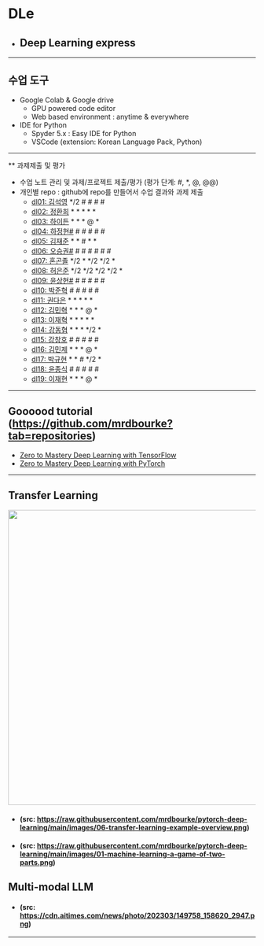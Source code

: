 # DLe
- ## Deep Learning express
---
## 수업 도구
* Google Colab & Google drive
  - GPU powered code editor
  - Web based environment : anytime & everywhere
* IDE for Python
  - Spyder 5.x : Easy IDE for Python
  - VSCode (extension: Korean Language Pack, Python)
---  

** 과제제출 및 평가
- 수업 노트 관리 및 과제/프로젝트 제출/평가 (평가 단계: #, *, @, @@)
- 개인별 repo : github에 repo를 만들어서 수업 결과와 과제 제출                
  * [dl01: 김석영](https://github.com/cheesedog-paradise/dl01) */2 # # # #
  * [dl02: 정환희](https://github.com/alemskdlt/dl02) * * * * *
  * [dl03: 하이든](https://github.com/HayDen-Gonne/dl03) * * * @ *
  * [dl04: 하정현#]() # # # # #
  * [dl05: 김재준](https://github.com/jaejun22/dl05) * * # * *
  * [dl06: 오승권#]() # # # # # #
  * [dl07: 혼곤졸](https://github.com/20211527/dl07) */2 * */2 */2 *
  * [dl08: 허은준](https://github.com/kukichocollis/dl08) */2 */2 */2 */2 *
  * [dl09: 윤상현#]() # # # # #
  * [dl10: 박준혁](https://github.com/20212609/dl10) # # # # #
  * [dl11: 권다은](https://github.com/daeunkk/dl11) * * * * *
  * [dl12: 김민혁](https://github.com/JerryK97/dl12) * * * @ *
  * [dl13: 이재혁](https://github.com/jae-hyuck/dl13) * * * * *
  * [dl14: 강동협](https://github.com/Hyup98/DL14) * * * */2 *
  * [dl15: 강창호](https://github.com/Kangchangho1234/dl15) # # # # #
  * [dl16: 김민제](https://github.com/mixhub10/dl16) * * * @ *
  * [dl17: 박규현](https://github.com/Park20182618/dl17) * * # */2 *
  * [dl18: 윤종식](https://github.com/jongsik22/dl18) # # # # #
  * [dl19: 이재현](https://github.com/iamgus123/dl19) * * * @ *
  
---
## Goooood tutorial (https://github.com/mrdbourke?tab=repositories)  
- [Zero to Mastery Deep Learning with TensorFlow](https://github.com/mrdbourke/tensorflow-deep-learning)
- [Zero to Mastery Deep Learning with PyTorch](https://github.com/mrdbourke/pytorch-deep-learning)
---
## Transfer Learning 
<img src="https://github.com/mrdbourke/pytorch-deep-learning/raw/main/images/06-transfer-learning-example-overview.png" width=900 height=600>  

- #### (src: https://raw.githubusercontent.com/mrdbourke/pytorch-deep-learning/main/images/06-transfer-learning-example-overview.png)  
- #### (src: https://raw.githubusercontent.com/mrdbourke/pytorch-deep-learning/main/images/01-machine-learning-a-game-of-two-parts.png)

## Multi-modal LLM  
- #### (src: https://cdn.aitimes.com/news/photo/202303/149758_158620_2947.png)  

---
